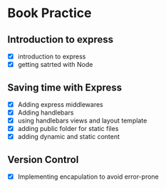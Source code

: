 # Book Practice 
## Introduction to express
* [x] introduction to express
* [x] getting satrted with Node

## Saving time with Express
* [x] Adding express middlewares
* [x] Adding handlebars
* [x] using handlebars views and layout template
* [x] adding public folder for static files
* [x] adding dynamic and static content

## Version Control
* [x] Implementing encapulation to avoid error-prone
